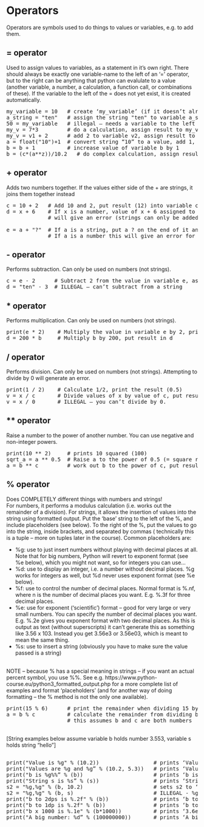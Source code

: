 Operators
=========

Operators are symbols used to do things to values or variables, e.g. to add them.

= operator
----------
Used to assign values to variables, as a statement in it’s own right. There should always be exactly one variable-name to the left of an ‘=’ operator, 
but to the right can be anything that python can evalulate to a value (another variable, a number, a calculation, a function call, or combinations of these).
If the variable to the left of the = does not yet exist, it is created automatically.

<pre>
my_variable = 10   # create ‘my_variable’ (if it doesn’t already exist) and set it to 10
a_string = "ten"   # assign the string "ten" to variable a_string
50 = my_variable   # illegal – needs a variable to the left of the = (50 is a value)
my_v = 7*3         # do a calculation, assign result to my_v
my_v = v1 + 2      # add 2 to variable v2, assign result to my_v
a = float("10")+1  # convert string “10” to a value, add 1, assign result to a
b = b + 1          # increase value of variable b by 1
b = (c*(a**z))/10.2   # do complex calculation, assign result to b
</pre>

\+ operator
----------
Adds two numbers together. If the values either side of the + are strings, it joins them together instead
<pre>
c = 10 + 2   # Add 10 and 2, put result (12) into variable c
d = x + 6    # If x is a number, value of x + 6 assigned to d. If x is a string this
             # will give an error (strings can only be added to other strings)

e = a + "?"  # If a is a string, put a ? on the end of it and assign that to variable e.
             # If a is a number this will give an error for the same reason as above.
</pre>

\- operator
----------
Performs subtraction. Can only be used on numbers (not strings). 
<pre>
c = e - 2      # Subtract 2 from the value in variable e, assign result to variable c
d = "ten" - 3  # ILLEGAL – can’t subtract from a string
</pre>

\* operator
----------
Performs multiplication. Can only be used on numbers (not strings).
<pre>
print(e * 2)    # Multiply the value in variable e by 2, print it
d = 200 * b     # Multiply b by 200, put result in d
</pre>

/ operator
----------
Performs division. Can only be used on numbers (not strings). Attempting to divide by 0 will generate an error.
<pre>
print(1 / 2)    # Calculate 1/2, print the result (0.5)
v = x / c       # Divide values of x by value of c, put result in v
v = x / 0       # ILLEGAL – you can’t divide by 0.
</pre>

** operator
-----------
Raise a number to the power of another number. You can use negative and non-integer powers.
<pre>
print(10 ** 2)     # prints 10 squared (100)
sqrt_a = a ** 0.5  # Raise a to the power of 0.5 (= square root), put result in sqrt_a
a = b ** c         # work out b to the power of c, put result in a
</pre>

% operator
----------
Does COMPLETELY different things with numbers and strings! 
<br />
For numbers, it performs a modulus calculation (i.e. works out the remainder of a division). 
For strings, it allows the insertion of values into the string using formatted output. 
Put the ‘base’ string to the left of the %, and include placeholders (see below). 
To the right of the %, put the values to go into the string, inside brackets, and separated by commas (
technically this is a tuple – more on tuples later in the course). Common placeholders are:
<br />
* %g: use to just insert numbers without playing with decimal places at all. Note that for big numbers, Python will revert to exponent format (see %e below), which you might not want, so for integers you can use…
* %d: use to display an integer, i.e. a number without decimal places. %g works for integers as well, but %d never uses exponent format (see %e below). 
* %f: use to control the number of decimal places. Normal format is %.nf, where n is the number of decimal places you want. E.g. %.3f for three decimal places.
* %e: use for exponent (‘scientific’) format – good for very large or very small numbers. You can specify the number of decimal places you want. E.g. %.2e gives you exponent format with two decimal places. As this is output as text (without superscripts) it can’t generate this as something like 3.56 x 103. Instead you get 3.56e3 or 3.56e03, which is meant to mean the same thing. 
* %s: use to insert a string (obviously you have to make sure the value passed is a string)
<br />
NOTE – because % has a special meaning in strings – if you want an actual percent symbol, you use %%. See e.g. https://www.python-course.eu/python3_formatted_output.php 
for a more complete list of examples and format ‘placeholders’ (and for another way of doing formatting – the % method is not the only one available). 
<pre>
print(15 % 6)      # print the remainder when dividing 15 by 6 (3)
a = b % c          # calculate the remainder from dividing b by c, assign it to a.
                   # this assumes b and c are both numbers 
</pre>
<br />
[String examples below assume variable b holds number 3.553, variable s holds string “hello”]
<pre>		
print("Value is %g" % (10.2))                 # prints ‘Value is 10.2’
print("Values are %g and %g” % (10.2, 5.3))   # prints ‘Values are 10.2 and 5.3’
print("b is %g%%” % (b))                      # prints ‘b is 3.553%’
print("String s is %s” % (s))                 # prints ‘String s is hello’
s2 = "%g,%g" % (b, 10.2)                      # sets s2 to ‘3.553,10.2’
s2 = "%g,%g" % (b, s)                         # ILLEGAL - %g can’t display string s
print("b to 2dps is %.2f" % (b))              # prints ‘b to 2dps is 3.55’
print("b to 1dp is %.2f" % (b))               # prints ‘b to 1dp is 3.6’
print("b x 1000 is %.1e" % (b*1000))          # prints ‘3.6e+03’ (meaning 3.6 x 103)  
print("A big number: %d” % (100000000))       # prints ‘A big number: 100000000’
</pre>
